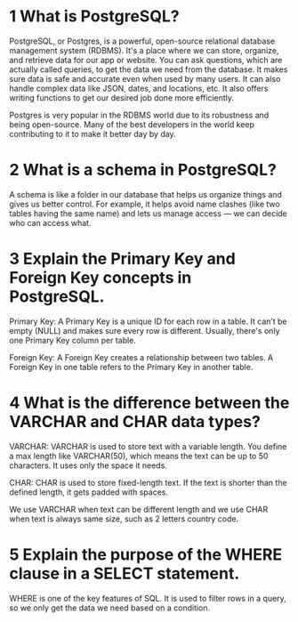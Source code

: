 # 1 What is PostgreSQL?

PostgreSQL, or Postgres, is a powerful, open-source relational database management system (RDBMS). It's a place where we can store, organize, and retrieve data for our app or website. You can ask questions, which are actually called queries, to get the data we need from the database. It makes sure data is safe and accurate even when used by many users. It can also handle complex data like JSON, dates, and locations, etc. It also offers writing functions to get our desired job done more efficiently.

Postgres is very popular in the RDBMS world due to its robustness and being open-source. Many of the best developers in the world keep contributing to it to make it better day by day.

# 2 What is a schema in PostgreSQL?

A schema is like a folder in our database that helps us organize things and gives us better control. For example, it helps avoid name clashes (like two tables having the same name) and lets us manage access — we can decide who can access what.

# 3 Explain the Primary Key and Foreign Key concepts in PostgreSQL.

Primary Key: A Primary Key is a unique ID for each row in a table. It can’t be empty (NULL) and makes sure every row is different. Usually, there's only one Primary Key column per table.

Foreign Key: A Foreign Key creates a relationship between two tables. A Foreign Key in one table refers to the Primary Key in another table.

# 4 What is the difference between the VARCHAR and CHAR data types?

VARCHAR: VARCHAR is used to store text with a variable length. You define a max length like VARCHAR(50), which means the text can be up to 50 characters. It uses only the space it needs.

CHAR: CHAR is used to store fixed-length text. If the text is shorter than the defined length, it gets padded with spaces.

We use VARCHAR when text can be different length and we use CHAR when text is always same size, such as 2 letters country code.

# 5 Explain the purpose of the WHERE clause in a SELECT statement.

WHERE is one of the key features of SQL. It is used to filter rows in a query, so we only get the data we need based on a condition.
